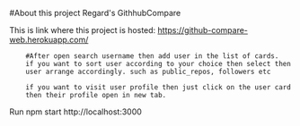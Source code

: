 #About this project
Regard's GithhubCompare 

This is link where this project is hosted:
        https://github-compare-web.herokuapp.com/
        
        #After open search username then add user in the list of cards.
        if you want to sort user according to your choice then select then
        user arrange accordingly. such as public_repos, followers etc
        
        if you want to visit user profile then just click on the user card
        then their profile open in new tab.
        
Run 
        npm start
         http://localhost:3000
        

